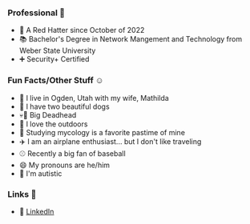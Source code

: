 ### Professional :briefcase:

- :office: A Red Hatter since October of 2022
- :books: Bachelor's Degree in Network Mangement and Technology from Weber State University
- :heavy_plus_sign: Security+ Certified

### Fun Facts/Other Stuff :relaxed:

- :house_with_garden: I live in Ogden, Utah with my wife, Mathilda
- :dog: I have two beautiful dogs
- :skull::rose: Big Deadhead
- :evergreen_tree: I love the outdoors
- :mushroom: Studying mycology is a favorite pastime of mine
- :airplane: I am an airplane enthusiast... but I don't like traveling
- :baseball: Recently a big fan of baseball
- :smile: My pronouns are he/him
- :sunflower: I'm autistic

### Links :link:

- :link: [LinkedIn](www.linkedin.com/in/caleb-evans-059641155)